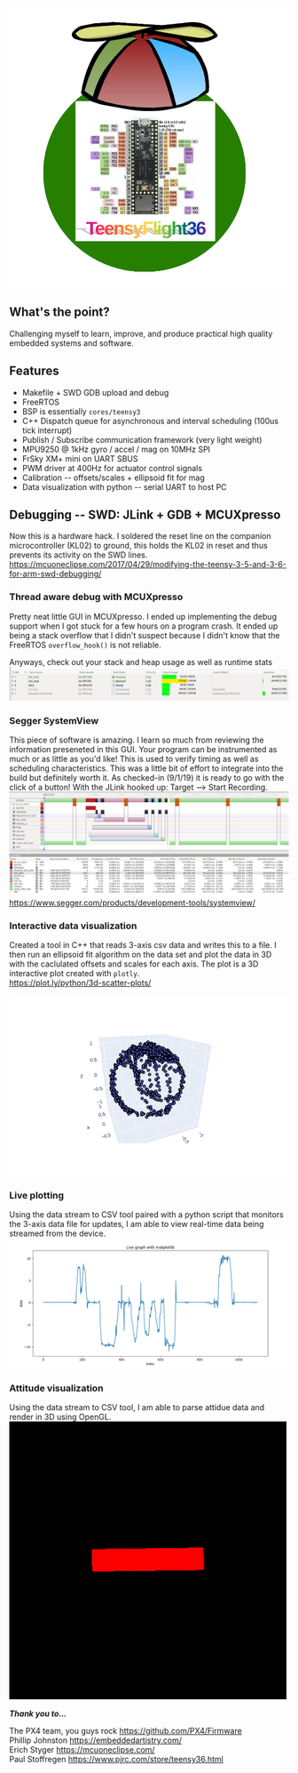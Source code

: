 ![Image description](images/teensyflight.png)
## What's the point?
Challenging myself to learn, improve, and produce practical high quality embedded systems and software.

## Features
- Makefile + SWD GDB upload and debug
- FreeRTOS
- BSP is essentially `cores/teensy3`
- C++ Dispatch queue for asynchronous and interval scheduling (100us tick interrupt)
- Publish / Subscribe communication framework (very light weight)
- MPU9250 @ 1kHz gyro / accel / mag on 10MHz SPI
- FrSky XM+ mini on UART SBUS
- PWM driver at 400Hz for actuator control signals
- Calibration -- offsets/scales + ellipsoid fit for mag
- Data visualization with python -- serial UART to host PC

## Debugging -- SWD: JLink + GDB + MCUXpresso
Now this is a hardware hack. I soldered the reset line on the companion microcontroller (KL02) to ground, this holds the KL02 in reset and thus prevents its activity on the SWD lines.<br/>
https://mcuoneclipse.com/2017/04/29/modifying-the-teensy-3-5-and-3-6-for-arm-swd-debugging/
### Thread aware debug with MCUXpresso
Pretty neat little GUI in MCUXpresso. I ended up implementing the debug support when I got stuck for a few hours on a program crash. It ended up being a stack overflow that I didn't suspect because I didn't know that the FreeRTOS `overflow_hook()` is not reliable.

Anyways, check out your stack and heap usage as well as runtime stats
![Image description](images/freertosTAD.png)
### Segger SystemView
This piece of software is amazing. I learn so much from reviewing the information preseneted in this GUI. Your program can be instrumented as much or as little as you'd like! This is used to verify timing as well as scheduling characteristics. This was a little bit of effort to integrate into the build but definitely worth it. As checked-in (9/1/19) it is ready to go with the click of a button! With the JLink hooked up: Target --> Start Recording.
![Image description](images/systemview.png)<br/>
https://www.segger.com/products/development-tools/systemview/

### Interactive data visualization
Created a tool in C++ that reads 3-axis csv data and writes this to a file.  I then run an ellipsoid fit algorithm on the data set and plot the data in 3D with the caclulated offsets and scales for each axis. The plot is a 3D interactive plot created with `plotly`.<br/>
https://plot.ly/python/3d-scatter-plots/

![Image description](images/mag_data.png)

### Live plotting
Using the data stream to CSV tool paired with a python script that monitors the 3-axis data file for updates, I am able to view real-time data being streamed from the device.
![Image description](images/live_plot.png)


### Attitude visualization
Using the data stream to CSV tool, I am able to parse attidue data and render in 3D using OpenGL.
![Image description](images/attitude.gif)

***Thank you to...***

The PX4 team, you guys rock https://github.com/PX4/Firmware<br/>
Phillip Johnston https://embeddedartistry.com/<br/>
Erich Styger https://mcuoneclipse.com/<br/>
Paul Stoffregen https://www.pjrc.com/store/teensy36.html<br/>

